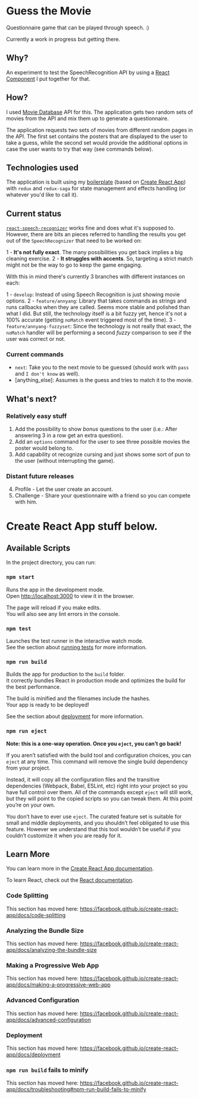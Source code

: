 # Guess the Movie

Questionnaire game that can be played through speech. :)

Currently a work in progress but getting there.

## Why?

An experiment to test the SpeechRecognition API by using a [React Component](https://github.com/loqtor/react-speech-recognizer) I put together for that.

## How?

I used [Movie Database](https://www.themoviedb.org/) API for this. The application gets two random sets of movies from the API and mix them up to generate a questionnaire.

The application requests two sets of movies from different random pages in the API. The first set contains the posters that are displayed to the user to take a guess, while the second set would provide the additional options in case the user wants to try that way (see commands below).

## Technologies used

The application is built using my [boilerplate](https://github.com/loqtor/react-boilerplate) (based on [Create React App](https://github.com/facebook/create-react-app)) with `redux` and `redux-saga` for state management and effects handling (or whatever you'd like to call it).

## Current status

[`react-speech-recognizer`](https://github.com/loqtor/react-speech-recognizer) works fine and does what it's supposed to. However, there are bits an pieces referred to handling the results you get out of the `SpeechRecognizer` that need to be worked on:

1 - **It's not fully exact**. The many possibilities you get back implies a big cleaning exercise.
2 - **It struggles with accents**. So, targeting a strict match might not be the way to go to keep the game engaging.

With this in mind there's currently 3 branches with different instances on each:

1 - `develop`: Instead of using Speech Recognition is just showing movie options.
2 - `feature/annyang`: Library that takes commands as strings and runs callbacks when they are called. Seems more stable and polished than what I did. But still, the technology itself is a bit fuzzy yet, hence it's not a 100% accurate (getting `noMatch` event triggered most of the time).
3 - `feature/annyang-fuzzyset`: Since the technology is not really that exact, the `noMatch` handler will be performing a second _fuzzy_ comparison to see if the user was correct or not.

### Current commands

- `next`: Take you to the next movie to be guessed (should work with `pass` and `I don't know` as well).
- [anything_else]: Assumes is the guess and tries to match it to the movie.

## What's next?

### Relatively easy stuff

1. Add the possibility to show _bonus_ questions to the user (i.e.: After answering 3 in a row get an extra question).
2. Add an `options` command for the user to see three possible movies the poster would belong to.
3. Add capability ot recognize cursing and just shows some sort of pun to the user (without interrupting the game).

### Distant future releases

4. Profile - Let the user create an account.
5. Challenge - Share your questionnaire with a friend so you can compete with him.

# Create React App stuff below.

## Available Scripts

In the project directory, you can run:

### `npm start`

Runs the app in the development mode.<br />
Open [http://localhost:3000](http://localhost:3000) to view it in the browser.

The page will reload if you make edits.<br />
You will also see any lint errors in the console.

### `npm test`

Launches the test runner in the interactive watch mode.<br />
See the section about [running tests](https://facebook.github.io/create-react-app/docs/running-tests) for more information.

### `npm run build`

Builds the app for production to the `build` folder.<br />
It correctly bundles React in production mode and optimizes the build for the best performance.

The build is minified and the filenames include the hashes.<br />
Your app is ready to be deployed!

See the section about [deployment](https://facebook.github.io/create-react-app/docs/deployment) for more information.

### `npm run eject`

**Note: this is a one-way operation. Once you `eject`, you can’t go back!**

If you aren’t satisfied with the build tool and configuration choices, you can `eject` at any time. This command will remove the single build dependency from your project.

Instead, it will copy all the configuration files and the transitive dependencies (Webpack, Babel, ESLint, etc) right into your project so you have full control over them. All of the commands except `eject` will still work, but they will point to the copied scripts so you can tweak them. At this point you’re on your own.

You don’t have to ever use `eject`. The curated feature set is suitable for small and middle deployments, and you shouldn’t feel obligated to use this feature. However we understand that this tool wouldn’t be useful if you couldn’t customize it when you are ready for it.

## Learn More

You can learn more in the [Create React App documentation](https://facebook.github.io/create-react-app/docs/getting-started).

To learn React, check out the [React documentation](https://reactjs.org/).

### Code Splitting

This section has moved here: https://facebook.github.io/create-react-app/docs/code-splitting

### Analyzing the Bundle Size

This section has moved here: https://facebook.github.io/create-react-app/docs/analyzing-the-bundle-size

### Making a Progressive Web App

This section has moved here: https://facebook.github.io/create-react-app/docs/making-a-progressive-web-app

### Advanced Configuration

This section has moved here: https://facebook.github.io/create-react-app/docs/advanced-configuration

### Deployment

This section has moved here: https://facebook.github.io/create-react-app/docs/deployment

### `npm run build` fails to minify

This section has moved here: https://facebook.github.io/create-react-app/docs/troubleshooting#npm-run-build-fails-to-minify
